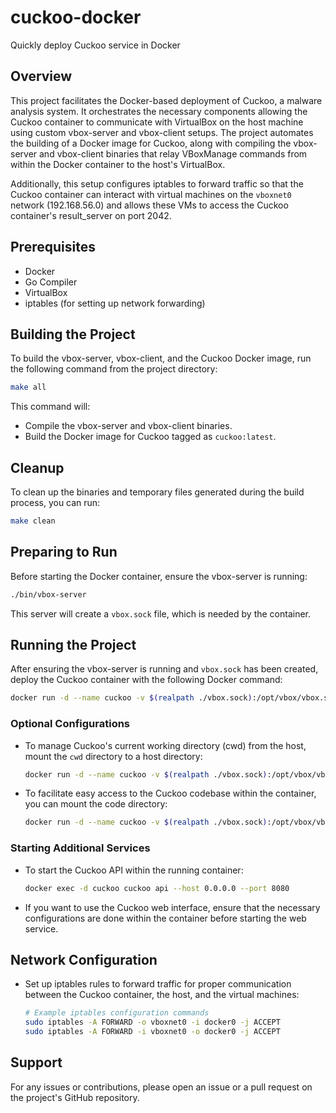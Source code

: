 # cuckoo-docker
Quickly deploy Cuckoo service in Docker

## Overview
This project facilitates the Docker-based deployment of Cuckoo, a malware analysis system. It orchestrates the necessary components allowing the Cuckoo container to communicate with VirtualBox on the host machine using custom vbox-server and vbox-client setups. The project automates the building of a Docker image for Cuckoo, along with compiling the vbox-server and vbox-client binaries that relay VBoxManage commands from within the Docker container to the host's VirtualBox.

Additionally, this setup configures iptables to forward traffic so that the Cuckoo container can interact with virtual machines on the `vboxnet0` network (192.168.56.0) and allows these VMs to access the Cuckoo container's result_server on port 2042.

## Prerequisites
- Docker
- Go Compiler
- VirtualBox
- iptables (for setting up network forwarding)

## Building the Project
To build the vbox-server, vbox-client, and the Cuckoo Docker image, run the following command from the project directory:

```bash
make all
```

This command will:
- Compile the vbox-server and vbox-client binaries.
- Build the Docker image for Cuckoo tagged as `cuckoo:latest`.

## Cleanup
To clean up the binaries and temporary files generated during the build process, you can run:

```bash
make clean
```

## Preparing to Run
Before starting the Docker container, ensure the vbox-server is running:

```bash
./bin/vbox-server
```

This server will create a `vbox.sock` file, which is needed by the container.

## Running the Project
After ensuring the vbox-server is running and `vbox.sock` has been created, deploy the Cuckoo container with the following Docker command:

```bash
docker run -d --name cuckoo -v $(realpath ./vbox.sock):/opt/vbox/vbox.sock cuckoo:latest
```

### Optional Configurations
- To manage Cuckoo's current working directory (cwd) from the host, mount the `cwd` directory to a host directory:

  ```bash
  docker run -d --name cuckoo -v $(realpath ./vbox.sock):/opt/vbox/vbox.sock -v /path/to/cuckoo/cwd/on/host:/home/cuckoo/.cuckoo cuckoo:latest
  ```

- To facilitate easy access to the Cuckoo codebase within the container, you can mount the code directory:

  ```bash
  docker run -d --name cuckoo -v $(realpath ./vbox.sock):/opt/vbox/vbox.sock -v /path/to/cuckoo/code/on/host:/home/cuckoo/.local/lib/python2.7/site-packages/cuckoo cuckoo:latest
  ```

### Starting Additional Services
- To start the Cuckoo API within the running container:

  ```bash
  docker exec -d cuckoo cuckoo api --host 0.0.0.0 --port 8080
  ```

- If you want to use the Cuckoo web interface, ensure that the necessary configurations are done within the container before starting the web service.

## Network Configuration
- Set up iptables rules to forward traffic for proper communication between the Cuckoo container, the host, and the virtual machines:

  ```bash
  # Example iptables configuration commands
  sudo iptables -A FORWARD -o vboxnet0 -i docker0 -j ACCEPT
  sudo iptables -A FORWARD -i vboxnet0 -o docker0 -j ACCEPT
  ```

## Support
For any issues or contributions, please open an issue or a pull request on the project's GitHub repository.
